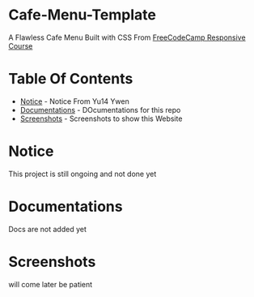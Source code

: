 # Cafe-Menu-Template

A Flawless Cafe Menu Built with CSS From [FreeCodeCamp Responsive Course](https://www.freecodecamp.org/learn/2022/responsive-web-design/#learn-basic-css-by-building-a-cafe-menu)

# Table Of Contents

* [Notice](#notice) - Notice From Yu14 Ywen
* [Documentations](#documentations) - DOcumentations for this repo
* [Screenshots](#screenshots) - Screenshots to show this Website 

# Notice

This project is still ongoing and not done yet
 

# Documentations

Docs are not added yet
  


# Screenshots 

will come later be patient 



